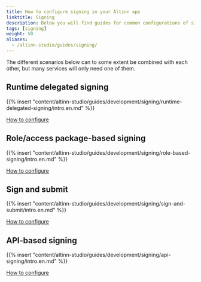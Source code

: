 ```yaml
---
title: How to configure signing in your Altinn app
linktitle: Signing
description: Below you will find guides for common configurations of signing.
tags: [signing]
weight: 50
aliases:
  - /altinn-studio/guides/signing/
---
```


The different scenarios below can to some extent be combined with each other, but many services will only need one of them.

## Runtime delegated signing

{{% insert "content/altinn-studio/guides/development/signing/runtime-delegated-signing/intro.en.md" %}}

[How to configure](/altinn-studio/guides/development/signing/runtime-delegated-signing)

## Role/access package-based signing

{{% insert "content/altinn-studio/guides/development/signing/role-based-signing/intro.en.md" %}}

[How to configure](/altinn-studio/guides/development/signing/role-based-signing)

## Sign and submit

{{% insert "content/altinn-studio/guides/development/signing/sign-and-submit/intro.en.md" %}}

[How to configure](/altinn-studio/guides/development/signing/sign-and-submit)

## API-based signing
{{% insert "content/altinn-studio/guides/development/signing/api-signing/intro.en.md" %}}

[How to configure](/altinn-studio/guides/development/signing/api-signing)